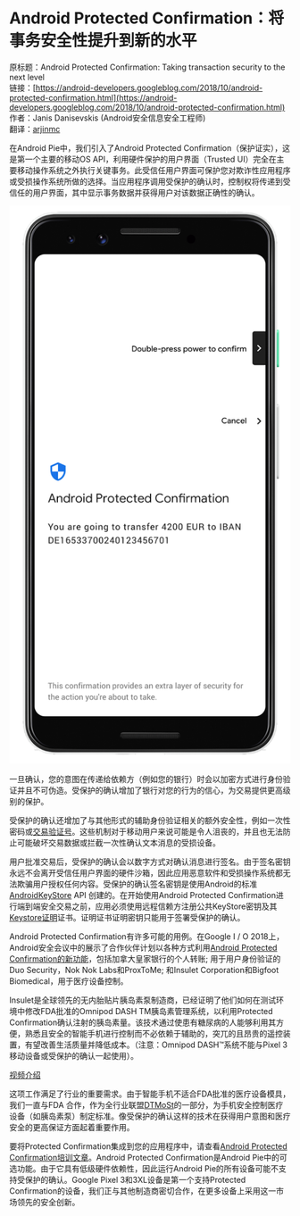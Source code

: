 # Android Protected Confirmation：将事务安全性提升到新的水平

原标题：Android Protected Confirmation: Taking transaction security to the next level  
链接：[https://android-developers.googleblog.com/2018/10/android-protected-confirmation.html](https://android-developers.googleblog.com/2018/10/android-protected-confirmation.html)  
作者：Janis Danisevskis (Android安全信息安全工程师)  
翻译：[arjinmc](https://github.com/arjinmc)  

在Android Pie中，我们引入了Android Protected Confirmation（保护证实），这是第一个主要的移动OS API，利用硬件保护的用户界面（Trusted UI）完全在主要移动操作系统之外执行关键事务。此受信任用户界面可保护您对欺诈性应用程序或受损操作系统所做的选择。当应用程序调用受保护的确认时，控制权将传递到受信任的用户界面，其中显示事务数据并获得用户对该数据正确性的确认。

![img](../images/2018.10.19.security.png)  

一旦确认，您的意图在传递给依赖方（例如您的银行）时会以加密方式进行身份验证并且不可伪造。受保护的确认增加了银行对您的行为的信心，为交易提供更高级别的保护。

受保护的确认还增加了与其他形式的辅助身份验证相关的额外安全性，例如一次性密码或[交易验证号](https://en.wikipedia.org/wiki/Transaction_authentication_number)。这些机制对于移动用户来说可能是令人沮丧的，并且也无法防止可能破坏交易数据或拦截一次性确认文本消息的受损设备。

用户批准交易后，受保护的确认会以数字方式对确认消息进行签名。由于签名密钥永远不会离开受信任用户界面的硬件沙箱，因此应用恶意软件和受损操作系统都无法欺骗用户授权任何内容。受保护的确认签名密钥是使用Android的标准[AndroidKeyStore](https://developer.android.com/training/articles/keystore) API 创建的。在开始使用Android Protected Confirmation进行端到端安全交易之前，应用必须使用远程信赖方注册公共KeyStore密钥及其[Keystore证明](https://source.android.com/security/keystore/attestation)证书。证明证书证明密钥只能用于签署受保护的确认。

Android Protected Confirmation有许多可能的用例。在Google I / O 2018上，Android安全会议中的展示了合作伙伴计划以各种方式利用[Android Protected Confirmation的新功能](https://www.youtube.com/watch?v=r54roADX2MI)，包括加拿大皇家银行的个人转账; 用于用户身份验证的Duo Security，Nok Nok Labs和ProxToMe; 和Insulet Corporation和Bigfoot Biomedical，用于医疗设备控制。

Insulet是全球领先的无内胎贴片胰岛素泵制造商，已经证明了他们如何在测试环境中修改FDA批准的Omnipod DASH TM胰岛素管理系统，以利用Protected Confirmation确认注射的胰岛素量。该技术通过使患有糖尿病的人能够利用其方便，熟悉且安全的智能手机进行控制而不必依赖于辅助的，突兀的且昂贵的遥控装置，有望改善生活质量并降低成本。（注意：Omnipod DASH™系统不能与Pixel 3移动设备或受保护的确认一起使用）。

[视频介绍](https://youtu.be/bvZ8NoIuELo)

这项工作满足了行业的重要需求。由于智能手机不适合FDA批准的医疗设备模具，我们一直与FDA 合作，作为全行业联盟[DTMoSt](https://www.diabetestechnology.org/dtmost.shtml)的一部分，为手机安全控制医疗设备（如胰岛素泵）制定标准。像受保护的确认这样的技术在获得用户意图和医疗安全的更高保证方面起着重要作用。

要将Protected Confirmation集成到您的应用程序中，请查看[Android Protected Confirmation培训文章](https://developer.android.com/training/articles/security-android-protected-confirmation)。Android Protected Confirmation是Android Pie中的可选功能。由于它具有低级硬件依赖性，因此运行Android Pie的所有设备可能不支持受保护的确认。Google Pixel 3和3XL设备是第一个支持Protected Confirmation的设备，我们正与其他制造商密切合作，在更多设备上采用这一市场领先的安全创新。